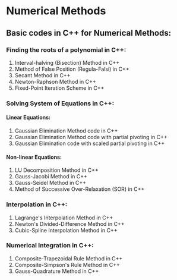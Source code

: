 # Numerical Methods

## Basic codes in C++ for Numerical Methods: 

### Finding the roots of a polynomial in C++:

1) Interval-halving (Bisection) Method in C++
2) Method of False Position (Regula-Falsi) in C++
3) Secant Method in C++
4) Newton-Raphson Method in C++
5) Fixed-Point Iteration Scheme in C++

### Solving System of Equations in C++:

#### Linear Equations:
1) Gaussian Elimination Method code in C++
2) Gaussian Elimination Method code with partial pivoting in C++
3) Gaussian Elimination code with scaled partial pivoting in C++

#### Non-linear Equations:
1) LU Decomposition Method in C++
2) Gauss-Jacobi Method in C++
3) Gauss-Seidel Method in C++
4) Method of Successive Over-Relaxation (SOR) in C++

### Interpolation in C++:
1) Lagrange's Interpolation Method in C++
2) Newton's Divided-Difference Method in C++
3) Cubic-Spline Interpolation Method in C++

### Numerical Integration in C++:
1) Composite-Trapezoidal Rule Method in C++
2) Composite-Simpson's Rule Method in C++
3) Gauss-Quadrature Method in C++

